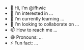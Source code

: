 - 👋 Hi, I’m @ifhwic
- 👀 I’m interested in ...
- 🌱 I’m currently learning ...
- 💞️ I’m looking to collaborate on ...
- 📫 How to reach me ...
- 😄 Pronouns: ...
- ⚡ Fun fact: ...

<!---
ifhwic/ifhwic is a ✨ special ✨ repository because its `README.md` (this file) appears on your GitHub profile.
You can click the Preview link to take a look at your changes.
--->
